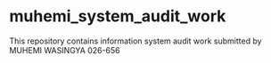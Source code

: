 # muhemi_system_audit_work
This repository contains information system audit work submitted by MUHEMI WASINGYA 026-656
